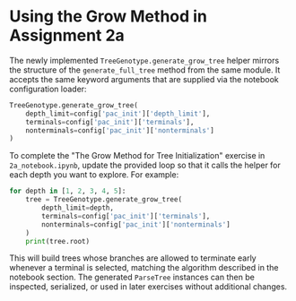 # Using the Grow Method in Assignment 2a

The newly implemented `TreeGenotype.generate_grow_tree` helper mirrors the structure of the
`generate_full_tree` method from the same module. It accepts the same keyword arguments that
are supplied via the notebook configuration loader:

```python
TreeGenotype.generate_grow_tree(
    depth_limit=config['pac_init']['depth_limit'],
    terminals=config['pac_init']['terminals'],
    nonterminals=config['pac_init']['nonterminals']
)
```

To complete the "The Grow Method for Tree Initialization" exercise in `2a_notebook.ipynb`,
update the provided loop so that it calls the helper for each depth you want to explore. For
example:

```python
for depth in [1, 2, 3, 4, 5]:
    tree = TreeGenotype.generate_grow_tree(
        depth_limit=depth,
        terminals=config['pac_init']['terminals'],
        nonterminals=config['pac_init']['nonterminals']
    )
    print(tree.root)
```

This will build trees whose branches are allowed to terminate early whenever a terminal is
selected, matching the algorithm described in the notebook section. The generated `ParseTree`
instances can then be inspected, serialized, or used in later exercises without additional
changes.
